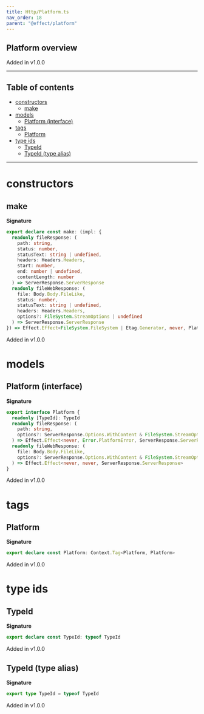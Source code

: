 ```yaml
---
title: Http/Platform.ts
nav_order: 18
parent: "@effect/platform"
---
```


## Platform overview

Added in v1.0.0

---

<h2 class="text-delta">Table of contents</h2>

- [constructors](#constructors)
  - [make](#make)
- [models](#models)
  - [Platform (interface)](#platform-interface)
- [tags](#tags)
  - [Platform](#platform)
- [type ids](#type-ids)
  - [TypeId](#typeid)
  - [TypeId (type alias)](#typeid-type-alias)

---

# constructors

## make

**Signature**

```ts
export declare const make: (impl: {
  readonly fileResponse: (
    path: string,
    status: number,
    statusText: string | undefined,
    headers: Headers.Headers,
    start: number,
    end: number | undefined,
    contentLength: number
  ) => ServerResponse.ServerResponse
  readonly fileWebResponse: (
    file: Body.Body.FileLike,
    status: number,
    statusText: string | undefined,
    headers: Headers.Headers,
    options?: FileSystem.StreamOptions | undefined
  ) => ServerResponse.ServerResponse
}) => Effect.Effect<FileSystem.FileSystem | Etag.Generator, never, Platform>
```

Added in v1.0.0

# models

## Platform (interface)

**Signature**

```ts
export interface Platform {
  readonly [TypeId]: TypeId
  readonly fileResponse: (
    path: string,
    options?: ServerResponse.Options.WithContent & FileSystem.StreamOptions
  ) => Effect.Effect<never, Error.PlatformError, ServerResponse.ServerResponse>
  readonly fileWebResponse: (
    file: Body.Body.FileLike,
    options?: ServerResponse.Options.WithContent & FileSystem.StreamOptions
  ) => Effect.Effect<never, never, ServerResponse.ServerResponse>
}
```

Added in v1.0.0

# tags

## Platform

**Signature**

```ts
export declare const Platform: Context.Tag<Platform, Platform>
```

Added in v1.0.0

# type ids

## TypeId

**Signature**

```ts
export declare const TypeId: typeof TypeId
```

Added in v1.0.0

## TypeId (type alias)

**Signature**

```ts
export type TypeId = typeof TypeId
```

Added in v1.0.0
